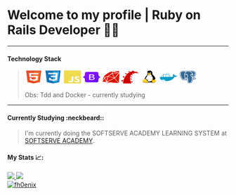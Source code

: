 # Welcome to my profile | Ruby on Rails Developer :man_technologist:

<hr>

#### Technology Stack
> <img align="center" alt="fh0enix-HTML" height="30" width="40" src="https://raw.githubusercontent.com/devicons/devicon/master/icons/html5/html5-original.svg">
> <img align="center" alt="fh0enix-CSS" height="30" width="40" src="https://raw.githubusercontent.com/devicons/devicon/master/icons/css3/css3-original.svg">
> <img align="center" alt="fh0enix-Js" height="30" width="40" src="https://raw.githubusercontent.com/devicons/devicon/master/icons/javascript/javascript-plain.svg">
> <img align="center" alt="fh0enix-Bootstrap" height="30" width="40" src="https://raw.githubusercontent.com/devicons/devicon/master/icons/bootstrap/bootstrap-original.svg">
> <img align="center" alt="fh0enix-Ruby" height="30" width="40" src="https://raw.githubusercontent.com/devicons/devicon/master/icons/ruby/ruby-plain.svg">
> <img align="center" alt="fh0enix-Js" height="30" width="40" src="https://raw.githubusercontent.com/devicons/devicon/master/icons/rails/rails-plain.svg">
> <img align="center" alt="fh0enix-Linux" height="30" width="40" src="https://raw.githubusercontent.com/devicons/devicon/master/icons/linux/linux-original.svg">
> <img align="center" alt="fh0enix-Docker" height="30" width="40" src="https://raw.githubusercontent.com/devicons/devicon/master/icons/docker/docker-plain.svg">
> <img align="center" alt="fh0enix-Postgresql" height="30" width="40" src="https://raw.githubusercontent.com/devicons/devicon/master/icons/postgresql/postgresql-plain.svg">
> <br><br> Obs: Tdd and Docker - currently studying
<hr>

#### Currently Studying :neckbeard::

> I'm currently doing the SOFTSERVE ACADEMY LEARNING SYSTEM at [SOFTSERVE ACADEMY](https://softserve.academy/).

#### My Stats :chart_with_upwards_trend::
 <div>
  <a href="https://github.com/fh0enix">
  <img height="180em" src="https://github-readme-stats.vercel.app/api?username=fh0enix&show_icons=true&theme=dark&include_all_commits=true&count_private=true"/>
  <img height="180em" src="https://github-readme-stats.vercel.app/api/top-langs/?username=fh0enix&layout=compact&langs_count=7&theme=dark"/> <br>
   <img align="center" alt="fh0enix" src="(https://github.com/fh0enix/fh0enix/blob/output/github-contribution-grid-snake2.svg)">
</div>
